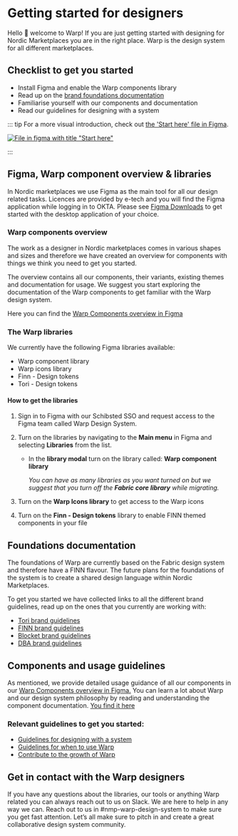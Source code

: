 # Getting started for designers

Hello 👋 welcome to Warp! If you are just getting started with designing for Nordic Marketplaces you are in the right place. Warp is the design system for all different marketplaces. 

## Checklist to get you started

- Install Figma and enable the Warp components library
- Read up on the [brand foundations documentation](#foundations-documentation)
- Familiarise yourself with our components and documentation
- Read our guidelines for designing with a system

::: tip
For a more visual introduction, check out [the 'Start here' file in Figma](https://www.figma.com/file/8q1w2m8ssGlrYTQUaehU0m/Start-here?type=design&node-id=25%3A687&t=luXVwdsaETcwMDnl-1).

[![File in figma with title "Start here" ](/figma-start-here.png)](https://www.figma.com/file/8q1w2m8ssGlrYTQUaehU0m/Start-here?type=design&node-id=25%3A687&t=luXVwdsaETcwMDnl-1)

:::

## Figma, Warp component overview & libraries

In Nordic marketplaces we use Figma as the main tool for all our design related tasks. Licences are provided by e-tech and you will find the Figma application while logging in to OKTA. Please see [Figma Downloads](https://www.figma.com/downloads/) to get started with the desktop application of your choice.

### Warp components overview

The work as a designer in Nordic marketplaces comes in various shapes and sizes and therefore we have created an overview for components with things we think you need to get you started.

The overview contains all our components, their variants, existing themes and documentation for usage. We suggest you start exploring the documentation of the Warp components to get familiar with the Warp design system.

Here you can find the [Warp Components overview in Figma](https://www.figma.com/file/nkiRpuVu6XRfvY96BA80H8/01.-Component-overview?type=design&node-id=202-8914)

### The Warp libraries

We currently have the following Figma libraries available:

- Warp component library
- Warp icons library 
- Finn - Design tokens
- Tori - Design tokens

#### How to get the libraries

1. Sign in to Figma with our Schibsted SSO and request access to the Figma team called Warp Design System.
2. Turn on the libraries by navigating to the **Main menu** in Figma and selecting **Libraries** from the list.
    - In the **library modal** turn on the library called: **Warp component library**
        
        *You can have as many libraries as you want turned on but we suggest that you turn off the **Fabric core library** while migrating.*
        
3. Turn on the **Warp Icons library** to get access to the Warp icons
4. Turn on the **Finn - Design tokens** library to enable FINN themed components in your file

## Foundations documentation

The foundations of Warp are currently based on the Fabric design system and therefore have a FINN flavour. The future plans for the foundations of the system is to create a shared design language within Nordic Marketplaces.

To get you started we have collected links to all the different brand guidelines, read up on the ones that you currently are working with:

- [Tori brand guidelines](https://drive.google.com/drive/folders/1eijR8Sk2GfoRmDlvHbIfapZlq77itmaz?usp=sharing)
- [FINN brand guidelines](https://drive.google.com/file/d/1MdBcQfseDJTOeSINDP8hmCiDGMNNSY0P/view?usp=sharing)
- [Blocket brand guidelines](https://drive.google.com/file/d/1eSLUXIK3mapZaipWgy5oicOD0Mq1P2Sw/view?usp=sharing)
- [DBA brand guidelines](https://drive.google.com/file/d/1qLoyCEaSZ4bBUOd5IGrbDpUHBKlb81cD/view?usp=sharing)

## Components and usage guidelines

As mentioned, we provide detailed usage guidance of all our components in our [Warp Components overview in Figma.](https://www.figma.com/file/nkiRpuVu6XRfvY96BA80H8/01.-Component-overview?type=design&node-id=202-8914) You can learn a lot about Warp and our design system philosophy by reading and understanding the component documentation. [You find it here](https://www.figma.com/file/nkiRpuVu6XRfvY96BA80H8/01.-Component-overview?type=design&node-id=202-8914)

### Relevant guidelines to get you started:

- [Guidelines for designing with a system](/guidelines/design-system/)
- [Guidelines for when to use Warp](/guidelines/design-system/#when-to-use-warp)
- [Contribute to the growth of Warp](/collaborate/contribute/)

## Get in contact with the Warp designers

If you have any questions about the libraries, our tools or anything Warp related you can always reach out to us on Slack. We are here to help in any way we can. Reach out to us in #nmp-warp-design-system to make sure you get fast attention. Let’s all make sure to pitch in and create a great collaborative design system community.
